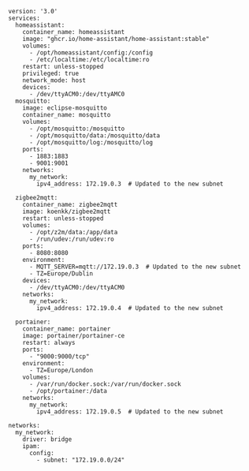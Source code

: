 	version: '3.0'
	services:
	  homeassistant:
	    container_name: homeassistant
	    image: "ghcr.io/home-assistant/home-assistant:stable"
	    volumes:
	      - /opt/homeassistant/config:/config
	      - /etc/localtime:/etc/localtime:ro
	    restart: unless-stopped
	    privileged: true
	    network_mode: host
	    devices:
	      - /dev/ttyACM0:/dev/ttyAMC0
	  mosquitto:
	    image: eclipse-mosquitto
	    container_name: mosquitto
	    volumes:
	      - /opt/mosquitto:/mosquitto
	      - /opt/mosquitto/data:/mosquitto/data
	      - /opt/mosquitto/log:/mosquitto/log
	    ports:
	      - 1883:1883
	      - 9001:9001
	    networks:
	      my_network:
	        ipv4_address: 172.19.0.3  # Updated to the new subnet
	
	  zigbee2mqtt:
	    container_name: zigbee2mqtt
	    image: koenkk/zigbee2mqtt
	    restart: unless-stopped
	    volumes:
	      - /opt/z2m/data:/app/data
	      - /run/udev:/run/udev:ro
	    ports:
	      - 8080:8080
	    environment:
	      - MQTT_SERVER=mqtt://172.19.0.3  # Updated to the new subnet
	      - TZ=Europe/Dublin
	    devices:
	      - /dev/ttyACM0:/dev/ttyACM0
	    networks:
	      my_network:
	        ipv4_address: 172.19.0.4  # Updated to the new subnet
	
	  portainer:
	    container_name: portainer
	    image: portainer/portainer-ce
	    restart: always
	    ports:
	      - "9000:9000/tcp"
	    environment:
	      - TZ=Europe/London
	    volumes:
	      - /var/run/docker.sock:/var/run/docker.sock
	      - /opt/portainer:/data
	    networks:
	      my_network:
	        ipv4_address: 172.19.0.5  # Updated to the new subnet
	
	networks:
	  my_network:
	    driver: bridge
	    ipam:
	      config:
	        - subnet: "172.19.0.0/24"

